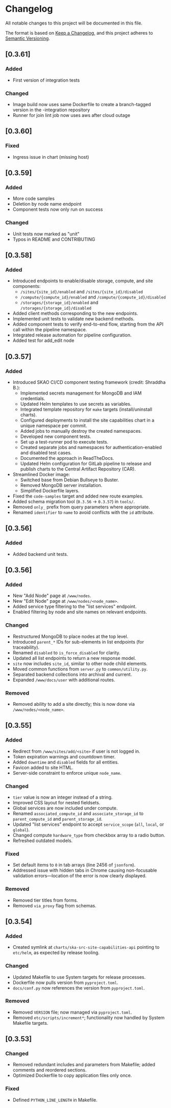 # Changelog

All notable changes to this project will be documented in this file.

The format is based on [Keep a Changelog](https://keepachangelog.com/en/1.1.0/),
and this project adheres to [Semantic Versioning](https://semver.org/spec/v2.0.0.html).

## [0.3.61]

### Added

- First version of integration tests

### Changed

- Image build now uses same Dockerfile to create a branch-tagged version in the -integration repository
- Runner for join lint job now uses aws after cloud outage


## [0.3.60]

### Fixed

- Ingress issue in chart (missing host)

## [0.3.59]

### Added

- More code samples
- Deletion by node name endpoint
- Component tests now only run on success

### Changed

- Unit tests now marked as "unit"
- Typos in README and CONTRIBUTING

## [0.3.58]

### Added

- Introduced endpoints to enable/disable storage, compute, and site components:
  - `/sites/{site_id}/enabled` and `/sites/{site_id}/disabled`
  - `/compute/{compute_id}/enabled` and `/compute/{compute_id}/disabled`
  - `/storages/{storage_id}/enabled` and `/storages/{storage_id}/disabled`
- Added client methods corresponding to the new endpoints.
- Implemented unit tests to validate new backend methods.
- Added component tests to verify end-to-end flow, starting from the API call within the pipeline namespace.
- Integrated release automation for pipeline configuration.
- Added test for add_edit node

## [0.3.57]

### Added

- Introduced SKAO CI/CD component testing framework (credit: Shraddha B.):
  - Implemented secrets management for MongoDB and IAM credentials.
  - Updated Helm templates to use secrets as variables.
  - Integrated template repository for `make` targets (install/uninstall charts).
  - Configured deployments to install the site capabilities chart in a unique namespace per commit.
  - Added jobs to manually destroy the created namespaces.
  - Developed new component tests.
  - Set up a test-runner pod to execute tests.
  - Created separate jobs and namespaces for authentication-enabled and disabled test cases.
  - Documented the approach in ReadTheDocs.
  - Updated Helm configuration for GitLab pipeline to release and publish charts to the Central Artifact Repository (CAR).
- Streamlined Docker image:
  - Switched base from Debian Bullseye to Buster.
  - Removed MongoDB server installation.
  - Simplified Dockerfile layers.
- Fixed the `code-samples` target and added new route examples.
- Added schema migration tool (`0.3.56` → `0.3.57`) in `tools/`.
- Removed `only_` prefix from query parameters where appropriate.
- Renamed `identifier` to `name` to avoid conflicts with the `id` attribute.

## [0.3.56]

### Added

- Added backend unit tests.

## [0.3.56]

### Added

- New "Add Node" page at `/www/nodes`.
- New "Edit Node" page at `/www/nodes/<node_name>`.
- Added service type filtering to the "list services" endpoint.
- Enabled filtering by node and site names on relevant endpoints.

### Changed

- Restructured MongoDB to place nodes at the top level.
- Introduced `parent_*` IDs for sub-elements in list endpoints (for traceability).
- Renamed `disabled` to `is_force_disabled` for clarity.
- Updated all list endpoints to return a new response model.
- `site` now includes `site_id`, similar to other node child elements.
- Moved common functions from `server.py` to `common/utility.py`.
- Separated backend collections into archival and current.
- Expanded `/www/docs/user` with additional routes.

### Removed

- Removed ability to add a site directly; this is now done via `/www/nodes/<node_name>`.

## [0.3.55]

### Added

- Redirect from `/www/sites/add/<site>` if user is not logged in.
- Token expiration warnings and countdown timer.
- Added `downtime` and `disabled` fields for all entities.
- Favicon added to site HTML.
- Server-side constraint to enforce unique `node_name`.

### Changed

- `tier` value is now an integer instead of a string.
- Improved CSS layout for nested fieldsets.
- Global services are now included under compute.
- Renamed `associated_compute_id` and `associate_storage_id` to `parent_compute_id` and `parent_storage_id`.
- Updated "list services" endpoint to accept `service_scope` (`all`, `local`, or `global`).
- Changed compute `hardware_type` from checkbox array to a radio button.
- Refreshed outdated models.

### Fixed

- Set default items to `0` in tab arrays (line 2456 of `jsonform`).
- Addressed issue with hidden tabs in Chrome causing non-focusable validation errors—location of the error is now clearly displayed.

### Removed

- Removed tier titles from forms.
- Removed `via_proxy` flag from schemas.

## [0.3.54]

### Added

- Created symlink at `charts/ska-src-site-capabilities-api` pointing to `etc/helm`, as expected by release tooling.

### Changed

- Updated Makefile to use System targets for release processes.
- Dockerfile now pulls version from `pyproject.toml`.
- `docs/conf.py` now references the version from `pyproject.toml`.

### Removed

- Removed `VERSION` file; now managed via `pyproject.toml`.
- Removed `etc/scripts/increment*`; functionality now handled by System Makefile targets.

## [0.3.53]

### Changed

- Removed redundant includes and parameters from Makefile; added comments and reordered sections.
- Optimized Dockerfile to copy application files only once.

### Fixed

- Defined `PYTHON_LINE_LENGTH` in Makefile.




